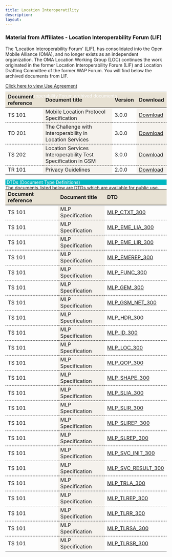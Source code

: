 ```yaml
---
title: Location Interoperatility
description:
layout: 
---
```


### Material from Affiliates - Location Interoperability Forum (LIF)
        
The 'Location Interoperability Forum' (LIF), has consolidated into the Open Mobile Alliance (OMA), and no longer exists as an independent organization. The OMA Location Working Group (LOC) continues the work originated in the former Location Interoperability Forum (LIF) and Location Drafting Committee of the former WAP Forum. You will find below the archived documents from LIF.

<a target="_blank" href="/omaspecworks/about/policies-terms/use-agreement">Click here to view Use Agreement</a>

<div class="head">Location Interoperability Forum archived documents</div>
        <table>
            <thead>
                <tr>
                    <th>Document reference</th>
                    <th>Document title</th>
                    <th>Version</th>
                    <th>Download</th>
                </tr>
            </thead>
            <tbody>
                <tr>
                    <td>TS 101</td>
                    <td>Mobile Location Protocol Specification</td>
                    <td>3.0.0</td>
                    <td><a target="_blank" href="https://openmobilealliance.org/tech/affiliates/lif/LIF-TS-101-v3.0.0.zip" title="By Clicking here you accept the use agreement">Download</a></td>
                </tr>
                <tr>
                    <td>TD 201</td>
                    <td>The Challenge with Interoperability in Location Services</td>
                    <td>3.0.0</td>
                    <td><a target="_blank" href="https://openmobilealliance.org/tech/affiliates/lif/LIF-TD-201-v3.0.0.zip" title="By Clicking here you accept the use agreement">Download</a></td>
                </tr>
                <tr>
                    <td>TS 202</td>
                    <td>Location Services Interoperability Test Specification in GSM</td>
                    <td>3.0.0</td>
                    <td><a target="_blank" href="https://openmobilealliance.org/tech/affiliates/lif/LIF-TS-202-v3.0.0.zip" title="By Clicking here you accept the use agreement">Download</a></td>
                </tr>
                <tr>
                    <td>TR 101</td>
                    <td>Privacy Guidelines</td>
                    <td>2.0.0</td>
                    <td><a target="_blank" href="https://openmobilealliance.org/tech/affiliates/lif/lif-tr-101-v2.0.0.zip" title="By Clicking here you accept the use agreement">Download</a></td>
                </tr>
            </tbody>
        </table>
        <!--Location Interoperability Forum list ends-->
        <!--DTDs starts-->
        <div class="headSolo">DTDs (Document Type Definitions)</div>
        <div class="mb-14">The documents listed below are DTDs which are available for public use.</div>
        <!--DTDs ends-->
        <!--DTDs list starts-->
        <div class="head">DTDs</div>
        <table>
            <thead>
                <tr>
                    <th>Document reference</th>
                    <th>Document title</th>
                    <th>DTD</th>
                </tr>
            </thead>
            <tbody>
                <tr>
                    <td>TS 101</td>
                    <td>MLP Specification</td>
                    <td><a target="_blank" href="http://www.openmobilealliance.org/tech/affiliates/lif/MLP_CTXT_300_DTD.txt" title="By Clicking here you accept the use agreement">MLP_CTXT_300</a></td>
                </tr>
                <tr>
                    <td>TS 101</td>
                    <td>MLP Specification</td>
                    <td><a target="_blank" href="http://www.openmobilealliance.org/tech/affiliates/lif/MLP_EME_LIA_300_DTD.txt" title="By Clicking here you accept the use agreement">MLP_EME_LIA_300</a></td>
                </tr>
                <tr>
                    <td>TS 101</td>
                    <td>MLP Specification</td>
                    <td><a target="_blank" href="http://www.openmobilealliance.org/tech/affiliates/lif/MLP_EME_LIR_300_DTD.txt" title="By Clicking here you accept the use agreement">MLP_EME_LIR_300</a></td>
                </tr>
                <tr>
                    <td>TS 101</td>
                    <td>MLP Specification</td>
                    <td><a target="_blank" href="http://www.openmobilealliance.org/tech/affiliates/lif/MLP_EMEREP_300_DTD.txt" title="By Clicking here you accept the use agreement">MLP_EMEREP_300</a></td>
                </tr>
                <tr>
                    <td>TS 101</td>
                    <td>MLP Specification</td>
                    <td><a target="_blank" href="http://www.openmobilealliance.org/tech/affiliates/lif/MLP_FUNC_300_DTD.txt" title="By Clicking here you accept the use agreement">MLP_FUNC_300</a></td>
                </tr>
                <tr>
                    <td>TS 101</td>
                    <td>MLP Specification</td>
                    <td><a target="_blank" href="http://www.openmobilealliance.org/tech/affiliates/lif/MLP_GEM_300_DTD.txt" title="By Clicking here you accept the use agreement">MLP_GEM_300</a></td>
                </tr>
                <tr>
                    <td>TS 101</td>
                    <td>MLP Specification</td>
                    <td><a target="_blank" href="http://www.openmobilealliance.org/tech/affiliates/lif/MLP_GSM_NET_300_DTD.txt" title="By Clicking here you accept the use agreement">MLP_GSM_NET_300</a></td>
                </tr>
                <tr>
                    <td>TS 101</td>
                    <td>MLP Specification</td>
                    <td><a target="_blank" href="http://www.openmobilealliance.org/tech/affiliates/lif/MLP_HDR_300_DTD.txt" title="By Clicking here you accept the use agreement">MLP_HDR_300</a></td>
                </tr>
                <tr>
                    <td>TS 101</td>
                    <td>MLP Specification</td>
                    <td><a target="_blank" href="http://www.openmobilealliance.org/tech/affiliates/lif/MLP_ID_300_DTD.txt" title="By Clicking here you accept the use agreement">MLP_ID_300</a></td>
                </tr>
                <tr>
                    <td>TS 101</td>
                    <td>MLP Specification</td>
                    <td><a target="_blank" href="http://www.openmobilealliance.org/tech/affiliates/lif/MLP_LOC_300_DTD.txt" title="By Clicking here you accept the use agreement">MLP_LOC_300</a></td>
                </tr>
                <tr>
                    <td>TS 101</td>
                    <td>MLP Specification</td>
                    <td><a target="_blank" href="http://www.openmobilealliance.org/tech/affiliates/lif/MLP_QOP_300_DTD.txt" title="By Clicking here you accept the use agreement">MLP_QOP_300</a></td>
                </tr>
                <tr>
                    <td>TS 101</td>
                    <td>MLP Specification</td>
                    <td><a target="_blank" href="http://www.openmobilealliance.org/tech/affiliates/lif/MLP_SHAPE_300_DTD.txt" title="By Clicking here you accept the use agreement">MLP_SHAPE_300</a></td>
                </tr>
                <tr>
                    <td>TS 101</td>
                    <td>MLP Specification</td>
                    <td><a target="_blank" href="http://www.openmobilealliance.org/tech/affiliates/lif/MLP_SLIA_300_DTD.txt" title="By Clicking here you accept the use agreement">MLP_SLIA_300</a></td>
                </tr>
                <tr>
                    <td>TS 101</td>
                    <td>MLP Specification</td>
                    <td><a target="_blank" href="http://www.openmobilealliance.org/tech/affiliates/lif/MLP_SLIR_300_DTD.txt" title="By Clicking here you accept the use agreement">MLP_SLIR_300</a></td>
                </tr>
                <tr>
                    <td>TS 101</td>
                    <td>MLP Specification</td>
                    <td><a target="_blank" href="http://www.openmobilealliance.org/tech/affiliates/lif/MLP_SLIREP_300_DTD.txt" title="By Clicking here you accept the use agreement">MLP_SLIREP_300</a></td>
                </tr>
                <tr>
                    <td>TS 101</td>
                    <td>MLP Specification</td>
                    <td><a target="_blank" href="http://www.openmobilealliance.org/tech/affiliates/lif/MLP_SLREP_300_DTD.txt" title="By Clicking here you accept the use agreement">MLP_SLREP_300</a></td>
                </tr>
                <tr>
                    <td>TS 101</td>
                    <td>MLP Specification</td>
                    <td><a target="_blank" href="http://www.openmobilealliance.org/tech/affiliates/lif/MLP_SVC_INIT_300_DTD.txt" title="By Clicking here you accept the use agreement">MLP_SVC_INIT_300</a></td>
                </tr>
                <tr>
                    <td>TS 101</td>
                    <td>MLP Specification</td>
                    <td><a target="_blank" href="http://www.openmobilealliance.org/tech/affiliates/lif/MLP_SVC_RESULT_300_DTD.txt" title="By Clicking here you accept the use agreement">MLP_SVC_RESULT_300</a></td>
                </tr>
                <tr>
                    <td>TS 101</td>
                    <td>MLP Specification</td>
                    <td><a target="_blank" href="http://www.openmobilealliance.org/tech/affiliates/lif/MLP_TLRA_300_DTD.txt" title="By Clicking here you accept the use agreement">MLP_TRLA_300</a></td>
                </tr>
                <tr>
                    <td>TS 101</td>
                    <td>MLP Specification</td>
                    <td><a target="_blank" href="http://www.openmobilealliance.org/tech/affiliates/lif/MLP_TLREP_300_DTD.txt" title="By Clicking here you accept the use agreement">MLP_TLREP_300</a></td>
                </tr>
                <tr>
                    <td>TS 101</td>
                    <td>MLP Specification</td>
                    <td><a target="_blank" href="http://www.openmobilealliance.org/tech/affiliates/lif/MLP_TLRR_300_DTD.txt" title="By Clicking here you accept the use agreement">MLP_TLRR_300</a></td>
                </tr>
                <tr>
                    <td>TS 101</td>
                    <td>MLP Specification</td>
                    <td><a target="_blank" href="http://www.openmobilealliance.org/tech/affiliates/lif/MLP_TLRSA_300_DTD.txt" title="By Clicking here you accept the use agreement">MLP_TLRSA_300</a></td>
                </tr>
                <tr>
                    <td>TS 101</td>
                    <td>MLP Specification</td>
                    <td><a target="_blank" href="http://www.openmobilealliance.org/tech/affiliates/lif/MLP_TLRSR_300_DTD.txt" title="By Clicking here you accept the use agreement">MLP_TLRSR_300</a></td>
                </tr>
            </tbody>
        </table>
    </div>

<style scoped>
.light a {
    text-decoration: none;
    color: theme('colors.oma-blue.300');
}

.headSolo {
    background-color: #00B7C1;
    padding-left: 4px;
    color: white;
}

.head {
    background-color: #00B7C1;
    padding-left: 4px;
    margin-bottom: -37px;
    color: white;
}

th {
    background-color: #E7E1D3;
    text-align: left;
}

.dark th {
    color: black;
}

tr {
    border-bottom: 1px dashed black;
}

td {
    border-bottom: 1px dashed black;
}

.dark td:nth-child(odd){
    background-color: white;
    color: black;
}

td:nth-child(even) {
    background-color: #F5F2ED;
}

.dark td:nth-child(even) {
    color: black;
}
</style>
